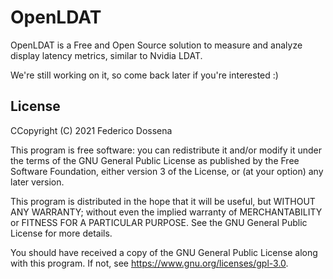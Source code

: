 # OpenLDAT
OpenLDAT is a Free and Open Source solution to measure and analyze display latency metrics, similar to Nvidia LDAT.

We're still working on it, so come back later if you're interested :)

## License
CCopyright (C) 2021 Federico Dossena

This program is free software: you can redistribute it and/or modify
it under the terms of the GNU General Public License as published by
the Free Software Foundation, either version 3 of the License, or
(at your option) any later version.

This program is distributed in the hope that it will be useful,
but WITHOUT ANY WARRANTY; without even the implied warranty of
MERCHANTABILITY or FITNESS FOR A PARTICULAR PURPOSE.  See the
GNU General Public License for more details.

You should have received a copy of the GNU General Public License
along with this program. If not, see <https://www.gnu.org/licenses/gpl-3.0>.
